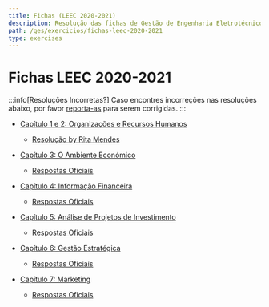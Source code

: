 ```yaml
---
title: Fichas (LEEC 2020-2021)
description: Resolução das fichas de Gestão de Engenharia Eletrotécnico em 2020-2021.
path: /ges/exercicios/fichas-leec-2020-2021
type: exercises
---
```


# Fichas LEEC 2020-2021

:::info[Resoluções Incorretas?]
Caso encontres incorreções nas resoluções abaixo, por favor
[reporta-as](https://github.com/diogotcorreia/resumos-leic/issues/new/choose)
para serem corrigidas.
:::

- [Capítulo 1 e 2: Organizações e Recursos Humanos](https://drive.google.com/file/d/1AOleOAQsAcRuZEXFtLXJ8drdF7MTvrk6/view)

  - [Resolução by Rita Mendes](https://drive.google.com/file/d/1CETUVlrhcFsuaoTZnHJFMiaJO7bfM-pG/view)

- [Capítulo 3: O Ambiente Económico](https://drive.google.com/file/d/1tdavdJ75WFQWHjOIRGMjIxpzxflsx0mw/view)

  - [Respostas Oficiais](https://drive.google.com/file/d/1Uw7C-BQRaWaxQWkAoSq2hYIc7yoOSLBJ/view)

- [Capítulo 4: Informação Financeira](https://drive.google.com/file/d/1Ouj6aofAy5k4wzGBMzePTpWmiKWwjKhl/view)

  - [Respostas Oficiais](https://drive.google.com/file/d/1r8HP-_RnEHGjZTHTSc-p_2mZwUUl4SGY/view)

- [Capítulo 5: Análise de Projetos de Investimento](https://drive.google.com/file/d/1Om1tVI_zCux9hHJybXxovwdyLgbxBH2U/view)

  - [Respostas Oficiais](https://drive.google.com/file/d/1Hx75XvqXeYLqSnaxJkqzzAa-8omv7yI0/view)

- [Capítulo 6: Gestão Estratégica](https://drive.google.com/file/d/1cyD9iwJVlhovKfUKX56JNv-lBoM3NjWF/view)

  - [Respostas Oficiais](https://drive.google.com/file/d/1iuyf9katK2-8tziKpZRWvX3HPCdcUvFj/view)

- [Capítulo 7: Marketing](https://drive.google.com/file/d/1ZIw_qnizWLVIEAOCFnF1fATAZfri6_9O/view)

  - [Respostas Oficiais](https://drive.google.com/file/d/19MkLTRe-hrA2aNpq0j_5VcCDxfwE7N78/view)
